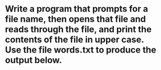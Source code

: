 # Write a program that prompts for a file name, then opens that file and reads through the file, and print the contents of the file in upper case. Use the file words.txt to produce the output below.

